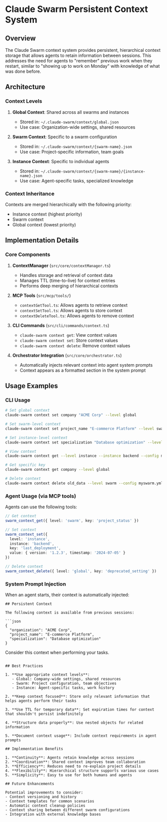 # Claude Swarm Persistent Context System

## Overview

The Claude Swarm context system provides persistent, hierarchical context storage that allows agents to retain information between sessions. This addresses the need for agents to "remember" previous work when they restart, similar to "showing up to work on Monday" with knowledge of what was done before.

## Architecture

### Context Levels

1. **Global Context**: Shared across all swarms and instances
   - Stored in: `~/.claude-swarm/context/global.json`
   - Use case: Organization-wide settings, shared resources

2. **Swarm Context**: Specific to a swarm configuration
   - Stored in: `~/.claude-swarm/context/{swarm-name}.json`
   - Use case: Project-specific information, team goals

3. **Instance Context**: Specific to individual agents
   - Stored in: `~/.claude-swarm/context/{swarm-name}/{instance-name}.json`
   - Use case: Agent-specific tasks, specialized knowledge

### Context Inheritance

Contexts are merged hierarchically with the following priority:
- Instance context (highest priority)
- Swarm context
- Global context (lowest priority)

## Implementation Details

### Core Components

1. **ContextManager** (`src/core/contextManager.ts`)
   - Handles storage and retrieval of context data
   - Manages TTL (time-to-live) for context entries
   - Performs deep merging of hierarchical contexts

2. **MCP Tools** (`src/mcp/tools/`)
   - `contextGetTool.ts`: Allows agents to retrieve context
   - `contextSetTool.ts`: Allows agents to store context
   - `contextDeleteTool.ts`: Allows agents to remove context

3. **CLI Commands** (`src/cli/commands/context.ts`)
   - `claude-swarm context get`: View context values
   - `claude-swarm context set`: Store context values
   - `claude-swarm context delete`: Remove context values

4. **Orchestrator Integration** (`src/core/orchestrator.ts`)
   - Automatically injects relevant context into agent system prompts
   - Context appears as a formatted section in the system prompt

## Usage Examples

### CLI Usage

```bash
# Set global context
claude-swarm context set company "ACME Corp" --level global

# Set swarm-level context
claude-swarm context set project_name "E-commerce Platform" --level swarm --config myswarm.yml

# Set instance-level context
claude-swarm context set specialization "Database optimization" --level instance --instance backend --config myswarm.yml

# View context
claude-swarm context get --level instance --instance backend --config myswarm.yml

# Get specific key
claude-swarm context get company --level global

# Delete context
claude-swarm context delete old_data --level swarm --config myswarm.yml
```

### Agent Usage (via MCP tools)

Agents can use the following tools:

```typescript
// Get context
swarm_context_get({ level: 'swarm', key: 'project_status' })

// Set context
swarm_context_set({ 
  level: 'instance',
  instance: 'backend',
  key: 'last_deployment',
  value: { version: '1.2.3', timestamp: '2024-07-05' }
})

// Delete context
swarm_context_delete({ level: 'global', key: 'deprecated_setting' })
```

### System Prompt Injection

When an agent starts, their context is automatically injected:

```
## Persistent Context

The following context is available from previous sessions:

```json
{
  "organization": "ACME Corp",
  "project_name": "E-commerce Platform",
  "specialization": "Database optimization"
}
```

Consider this context when performing your tasks.
```

## Best Practices

1. **Use appropriate context levels**:
   - Global: Company-wide settings, shared resources
   - Swarm: Project configuration, team objectives
   - Instance: Agent-specific tasks, work history

2. **Keep context focused**: Store only relevant information that helps agents perform their tasks

3. **Use TTL for temporary data**: Set expiration times for context that shouldn't persist indefinitely

4. **Structure data properly**: Use nested objects for related information

5. **Document context usage**: Include context requirements in agent prompts

## Implementation Benefits

1. **Continuity**: Agents retain knowledge across sessions
2. **Coordination**: Shared context improves team collaboration
3. **Efficiency**: Reduces need to re-explain project details
4. **Flexibility**: Hierarchical structure supports various use cases
5. **Simplicity**: Easy to use for both humans and agents

## Future Enhancements

Potential improvements to consider:
- Context versioning and history
- Context templates for common scenarios
- Automatic context cleanup policies
- Context sharing between different swarm configurations
- Integration with external knowledge bases
